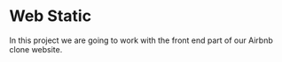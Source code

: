 # Web Static

In this project we are going to work with the front end part of our Airbnb clone website. 

